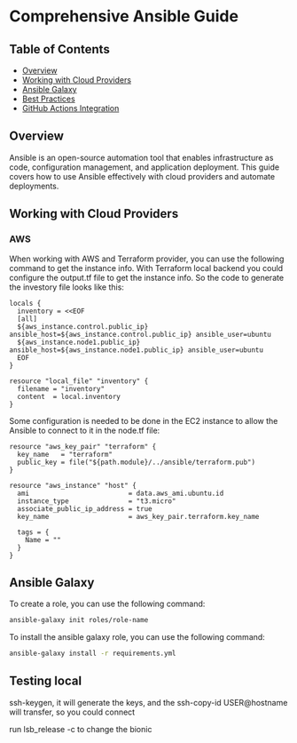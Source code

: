 # Comprehensive Ansible Guide

## Table of Contents

- [Overview](#overview)
- [Working with Cloud Providers](#working-with-cloud-providers)
- [Ansible Galaxy](#ansible-galaxy)
- [Best Practices](#best-practices)
- [GitHub Actions Integration](#github-actions-integration)

## Overview

Ansible is an open-source automation tool that enables infrastructure as code, configuration management, and application deployment. This guide covers how to use Ansible effectively with cloud providers and automate deployments.

## Working with Cloud Providers

### AWS

When working with AWS and Terraform provider, you can use the following command to get the instance info.
With Terraform local backend you could configure the output.tf file to get the instance info.
So the code to generate the investory file looks like this:

```hcl
locals {
  inventory = <<EOF
  [all]
  ${aws_instance.control.public_ip} ansible_host=${aws_instance.control.public_ip} ansible_user=ubuntu
  ${aws_instance.node1.public_ip} ansible_host=${aws_instance.node1.public_ip} ansible_user=ubuntu
  EOF
}

resource "local_file" "inventory" {
  filename = "inventory"
  content  = local.inventory
}
```

Some configuration is needed to be done in the EC2 instance to allow the Ansible to connect to it in the node.tf file:

```hcl
resource "aws_key_pair" "terraform" {
  key_name   = "terraform"
  public_key = file("${path.module}/../ansible/terraform.pub")
}

resource "aws_instance" "host" {
  ami                         = data.aws_ami.ubuntu.id
  instance_type               = "t3.micro"
  associate_public_ip_address = true
  key_name                    = aws_key_pair.terraform.key_name

  tags = {
    Name = ""
  }
}
```

## Ansible Galaxy

To create a role, you can use the following command:

```bash
ansible-galaxy init roles/role-name
```

To install the ansible galaxy role, you can use the following command:

```bash
ansible-galaxy install -r requirements.yml
```

## Testing local

ssh-keygen, it will generate the keys, and the ssh-copy-id USER@hostname will transfer, so you could connect

run lsb_release -c to change the bionic
